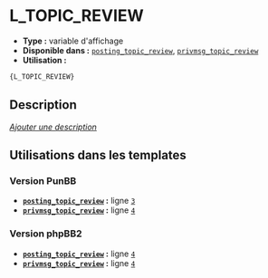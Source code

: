 # L_TOPIC_REVIEW
* __Type :__ variable d'affichage
* __Disponible dans :__ [`posting_topic_review`](../tpl/var/posting_topic_review.md), [`privmsg_topic_review`](../tpl/var/privmsg_topic_review.md)
* __Utilisation :__

```html
{L_TOPIC_REVIEW}
```

## Description
[*Ajouter une description*](https://fa-tvars.appspot.com/var/L_TOPIC_REVIEW)

## Utilisations dans les templates

### Version PunBB
* __[`posting_topic_review`](../tpl/var/posting_topic_review.md#readme) :__ ligne [`3`](../tpl/src/punbb/posting_topic_review.tpl#L3)
* __[`privmsg_topic_review`](../tpl/var/privmsg_topic_review.md#readme) :__ ligne [`4`](../tpl/src/punbb/privmsg_topic_review.tpl#L4)

### Version phpBB2
* __[`posting_topic_review`](../tpl/var/posting_topic_review.md#readme) :__ ligne [`4`](../tpl/src/subsilver/posting_topic_review.tpl#L4)
* __[`privmsg_topic_review`](../tpl/var/privmsg_topic_review.md#readme) :__ ligne [`4`](../tpl/src/subsilver/privmsg_topic_review.tpl#L4)